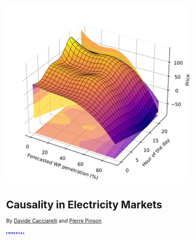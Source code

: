 
<img src="penetration_apx.png" alt="Cover Image" style="width: 500px;"/>

# Causality in Electricity Markets


By [Davide Cacciarelli](https://sites.google.com/view/dcacciarelli) and [Pierre Pinson](https://pierrepinson.com/)

<img src="imperial_logo.png" alt="University Logo" style="width: 50px;"/>
